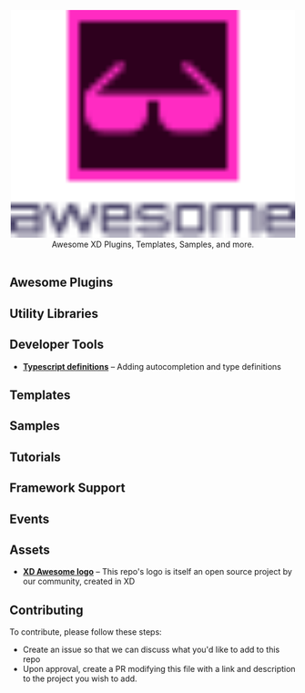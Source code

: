 <p align="center"> 
  <img src="xdawesome.svg" width="500">
  <br />
  Awesome XD Plugins, Templates, Samples, and more. 
  <br /> <br />
</p>

## Awesome Plugins

## Utility Libraries

## Developer Tools
- [**Typescript definitions**][1] – Adding autocompletion and type definitions

## Templates

## Samples

## Tutorials

## Framework Support

## Events

## Assets
- [**XD Awesome logo**][2] – This repo's logo is itself an open source project by our community, created in XD

## Contributing

To contribute, please follow these steps:

* Create an issue so that we can discuss what you'd like to add to this repo
* Upon approval, create a PR modifying this file with a link and description to the project you wish to add.


[1]:	https://github.com/AdobeXD/typings
[2]:	https://github.com/takidelfin/xd-awesome-logo/